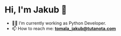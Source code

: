 # Hi, I'm Jakub 👋

- 👨‍💻 I’m currently working as Python Developer.
- 📫 How to reach me: **tomala_jakub@tutanota.com**
